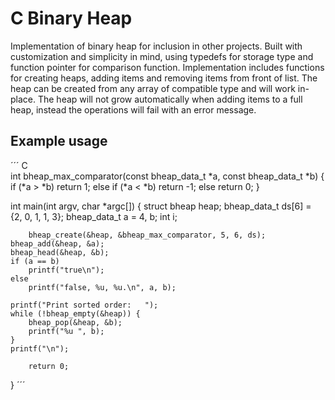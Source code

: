 # C Binary Heap

Implementation of binary heap for inclusion in other projects. Built with customization and simplicity in mind, using typedefs for storage type and function pointer for comparison function. Implementation includes functions for creating heaps, adding items and removing items from front of list. The heap can be created from any array of compatible type and will work in-place. The heap will not grow automatically when adding items to a full heap, instead the operations will fail with an error message.

Example usage
-------------

´´´ C       
int bheap_max_comparator(const bheap_data_t *a, const bheap_data_t *b) 
{
	if (*a > *b)
		return 1;
	else if (*a < *b)
		return -1;
	else
		return 0;
}

int main(int argv, char *argc[])
{
	struct bheap heap;
	bheap_data_t ds[6] = {2, 0, 1, 1, 3};
	bheap_data_t a = 4, b;
	int i;

        bheap_create(&heap, &bheap_max_comparator, 5, 6, ds);
	bheap_add(&heap, &a);
	bheap_head(&heap, &b);
	if (a == b)
		printf("true\n");
	else
		printf("false, %u, %u.\n", a, b);

	printf("Print sorted order:   ");
	while (!bheap_empty(&heap)) {
		bheap_pop(&heap, &b);
		printf("%u ", b);
	}
	printf("\n");

        return 0;
}
´´´
